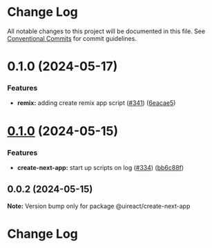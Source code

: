 # Change Log

All notable changes to this project will be documented in this file.
See [Conventional Commits](https://conventionalcommits.org) for commit guidelines.

# 0.1.0 (2024-05-17)


### Features

* **remix:** adding create remix app script ([#341](https://github.com/inavac182/uireact/issues/341)) ([6eacae5](https://github.com/inavac182/uireact/commit/6eacae51517477030b96db8b58251fb338c82bea))





# [0.1.0](https://github.com/inavac182/uireact/compare/@uireact/create-next-app@0.0.2...@uireact/create-next-app@0.1.0) (2024-05-15)


### Features

* **create-next-app:** start up scripts on log ([#334](https://github.com/inavac182/uireact/issues/334)) ([bb6c88f](https://github.com/inavac182/uireact/commit/bb6c88f717f20de2843dc1e2271ae66b84f78499))





## 0.0.2 (2024-05-15)

**Note:** Version bump only for package @uireact/create-next-app





# Change Log
